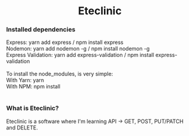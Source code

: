 <h1 align="center">Eteclinic</h1>

<h3>Installed dependencies</h3>
Express: yarn add express / npm install express
<br>
Nodemon: yarn add nodemon -g / npm install nodemon -g
<br>
Express Validation: yarn add express-validation / npm install express-validation
<br><br>
To install the node_modules, is very simple:
<br>
With Yarn: yarn
<br>
With NPM: npm install
<br><br>

<h3>What is Eteclinic?</h3>
Eteclinic is a software where I'm learning API -> GET, POST, PUT/PATCH and DELETE.

